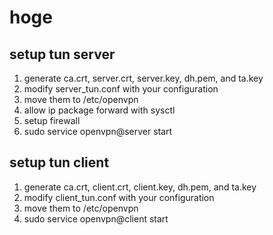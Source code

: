 # hoge

## setup tun server

1. generate ca.crt, server.crt, server.key, dh.pem, and ta.key
2. modify server_tun.conf with your configuration
3. move them to /etc/openvpn
4. allow ip package forward with sysctl
5. setup firewall
6. sudo service openvpn@server start

## setup tun client

1. generate ca.crt, client.crt, client.key, dh.pem, and ta.key
2. modify client_tun.conf with your configuration
3. move them to /etc/openvpn
6. sudo service openvpn@client start

